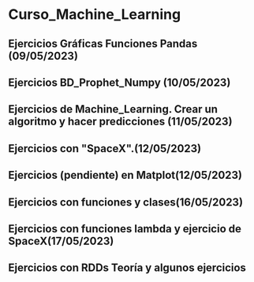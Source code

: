 # Curso_Machine_Learning
## Ejercicios Gráficas Funciones Pandas (09/05/2023)
## Ejercicios BD_Prophet_Numpy (10/05/2023)
## Ejercicios de Machine_Learning. Crear un algoritmo y hacer predicciones (11/05/2023)
## Ejercicios con "SpaceX".(12/05/2023)
## Ejercicios (pendiente) en Matplot(12/05/2023)
## Ejercicios con funciones y clases(16/05/2023)
## Ejercicios con funciones lambda y ejercicio de SpaceX(17/05/2023)
## Ejercicios con RDDs Teoría y algunos ejercicios
